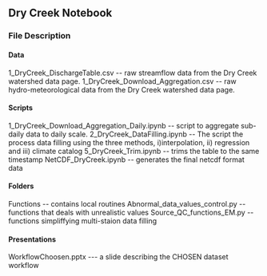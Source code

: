 ## Dry Creek Notebook
### File Description
#### Data
1_DryCreek_DischargeTable.csv -- raw streamflow data from the Dry Creek watershed data page.
1_DryCreek_Download_Aggregation.csv -- raw hydro-meteorological data from the Dry Creek watershed data page.

#### Scripts
1_DryCreek_Download_Aggregation_Daily.ipynb -- script to aggregate sub-daily data to daily scale.
2_DryCreek_DataFilling.ipynb -- The script the process data filling using the three methods, 
	i)interpolation, ii) regression and iii) climate catalog
5_DryCreek_Trim.ipynb -- trims the table to the same timestamp
NetCDF_DryCreek.ipynb -- generates the final netcdf format data

#### Folders
Functions -- contains local routines 
Abnormal_data_values_control.py -- functions that deals with unrealistic values
Source_QC_functions_EM.py -- functions simpliffying multi-staion data filling 

#### Presentations
WorkflowChoosen.pptx --- a slide describing the CHOSEN dataset workflow



